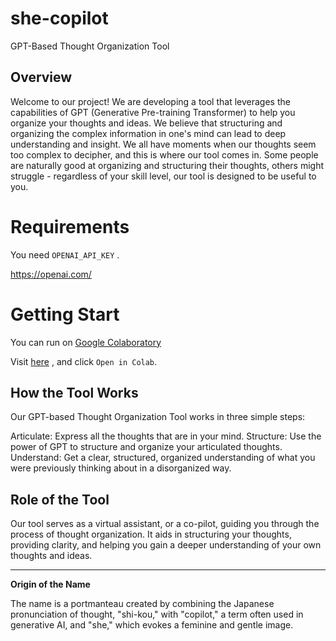 # she-copilot

GPT-Based Thought Organization Tool


## Overview

Welcome to our project! We are developing a tool that leverages the capabilities of GPT (Generative Pre-training Transformer) to help you organize your thoughts and ideas.
We believe that structuring and organizing the complex information in one's mind can lead to deep understanding and insight. We all have moments when our thoughts seem too complex to decipher, and this is where our tool comes in. Some people are naturally good at organizing and structuring their thoughts, others might struggle - regardless of your skill level, our tool is designed to be useful to you.



# Requirements

You need `OPENAI_API_KEY` .

https://openai.com/


# Getting Start

You can run on [Google Colaboratory](https://colab.research.google.com/)

Visit [here](./she_copilot.ipynb) , and click `Open in Colab`. 


## How the Tool Works

Our GPT-based Thought Organization Tool works in three simple steps:

Articulate: Express all the thoughts that are in your mind.
Structure: Use the power of GPT to structure and organize your articulated thoughts.
Understand: Get a clear, structured, organized understanding of what you were previously thinking about in a disorganized way.



## Role of the Tool

Our tool serves as a virtual assistant, or a co-pilot, guiding you through the process of thought organization. It aids in structuring your thoughts, providing clarity, and helping you gain a deeper understanding of your own thoughts and ideas.


---


**Origin of the Name**

The name is a portmanteau created by combining the Japanese pronunciation of thought, "shi-kou," with "copilot," a term often used in generative AI, and "she," which evokes a feminine and gentle image.
